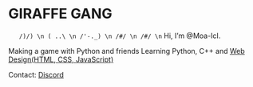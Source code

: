 # GIRAFFE GANG
`    /)/) \n
   ( ..\ \n
   /'-._) \n
  /#/ \n
 /#/ \n
`
Hi, I’m @Moa-IcI.

Making a game with Python and friends
Learning Python, C++ and [Web Design(HTML, CSS, JavaScript)](https://longnecksoftware.ch)

Contact:
[Discord](https://www.discord.com/channels/@994857480729411584)
